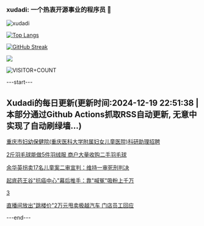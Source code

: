 ### xudadi: 一个热衷开源事业的程序员 👋

![xudadi](https://github-readme-stats-git-masterorgs-github-readme-stats-team.vercel.app/api?username=xudadi)

[![Top Langs](https://github-readme-stats.vercel.app/api/top-langs/?username=xudadi)](https://github.com/anuraghazra/github-readme-stats)

[![GitHub Streak](https://streak-stats.demolab.com?user=xudadi&locale=zh_Hans)](https://git.io/streak-stats)

![](https://raw.githubusercontent.com/xudadi/xudadi/main/assets/github-contribution-grid-snake.svg)

![VISITOR+COUNT](https://komarev.com/ghpvc/?username=xudadi&label=VISITOR+COUNT)


---start---

## Xudadi的每日更新(更新时间:2024-12-19 22:51:38 | 本部分通过Github Actions抓取RSS自动更新, 无意中实现了自动刷绿墙...)

[重庆市妇幼保健院(重庆医科大学附属妇女儿童医院)科研助理招聘](https://www.gongkaoleida.com/article/2237534)

[2斤羽毛球能做5件羽绒服 商户大量收购二手羽毛球](https://m.163.com/news/article/JJP1FDK4053469LG.html)

[余华英拐卖17名儿童案二审宣判：维持一审死刑判决](https://m.163.com/news/article/JJPBPH6I000189PS.html)

[起底药王谷"抗癌中心"幕后推手：靠"喊冤"吸粉上千万](https://m.163.com/news/article/JJOOFGLT0512D3VJ.html)

[3](https://m.163.com/touch/news/sub/domestic)

[直播间放出"跳楼价"2万元甩卖极越汽车 门店员工回应](https://m.163.com/news/article/JJP09682053469LG.html)

---end---
